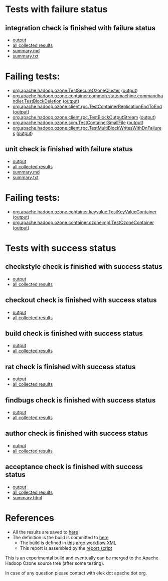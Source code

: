 # Tests with failure status

## integration check is finished with failure status

   * [output](https://raw.githubusercontent.com/elek/ozone-ci/master/pr/pr-hdds-2134-72wlk/integration/output.log)
   * [all collected results](https://github.com/elek/ozone-ci/tree/master/pr/pr-hdds-2134-72wlk/integration)
   * [summary.md](https://github.com/elek/ozone-ci/tree/master/pr/pr-hdds-2134-72wlk/integration/summary.md)
   * [summary.txt](https://github.com/elek/ozone-ci/tree/master/pr/pr-hdds-2134-72wlk/integration/summary.txt)

# Failing tests: 

 * [org.apache.hadoop.ozone.TestSecureOzoneCluster](hadoop-ozone/integration-test/org.apache.hadoop.ozone.TestSecureOzoneCluster.txt) ([output](hadoop-ozone/integration-test/org.apache.hadoop.ozone.TestSecureOzoneCluster-output.txt/))
 * [org.apache.hadoop.ozone.container.common.statemachine.commandhandler.TestBlockDeletion](hadoop-ozone/integration-test/org.apache.hadoop.ozone.container.common.statemachine.commandhandler.TestBlockDeletion.txt) ([output](hadoop-ozone/integration-test/org.apache.hadoop.ozone.container.common.statemachine.commandhandler.TestBlockDeletion-output.txt/))
 * [org.apache.hadoop.ozone.client.rpc.TestContainerReplicationEndToEnd](hadoop-ozone/integration-test/org.apache.hadoop.ozone.client.rpc.TestContainerReplicationEndToEnd.txt) ([output](hadoop-ozone/integration-test/org.apache.hadoop.ozone.client.rpc.TestContainerReplicationEndToEnd-output.txt/))
 * [org.apache.hadoop.ozone.client.rpc.TestBlockOutputStream](hadoop-ozone/integration-test/org.apache.hadoop.ozone.client.rpc.TestBlockOutputStream.txt) ([output](hadoop-ozone/integration-test/org.apache.hadoop.ozone.client.rpc.TestBlockOutputStream-output.txt/))
 * [org.apache.hadoop.ozone.scm.TestContainerSmallFile](hadoop-ozone/integration-test/org.apache.hadoop.ozone.scm.TestContainerSmallFile.txt) ([output](hadoop-ozone/integration-test/org.apache.hadoop.ozone.scm.TestContainerSmallFile-output.txt/))
 * [org.apache.hadoop.ozone.client.rpc.TestMultiBlockWritesWithDnFailures](hadoop-ozone/integration-test/org.apache.hadoop.ozone.client.rpc.TestMultiBlockWritesWithDnFailures.txt) ([output](hadoop-ozone/integration-test/org.apache.hadoop.ozone.client.rpc.TestMultiBlockWritesWithDnFailures-output.txt/))

## unit check is finished with failure status

   * [output](https://raw.githubusercontent.com/elek/ozone-ci/master/pr/pr-hdds-2134-72wlk/unit/output.log)
   * [all collected results](https://github.com/elek/ozone-ci/tree/master/pr/pr-hdds-2134-72wlk/unit)
   * [summary.md](https://github.com/elek/ozone-ci/tree/master/pr/pr-hdds-2134-72wlk/unit/summary.md)
   * [summary.txt](https://github.com/elek/ozone-ci/tree/master/pr/pr-hdds-2134-72wlk/unit/summary.txt)

# Failing tests: 

 * [org.apache.hadoop.ozone.container.keyvalue.TestKeyValueContainer](hadoop-hdds/container-service/org.apache.hadoop.ozone.container.keyvalue.TestKeyValueContainer.txt) ([output](hadoop-hdds/container-service/org.apache.hadoop.ozone.container.keyvalue.TestKeyValueContainer-output.txt/))
 * [org.apache.hadoop.ozone.container.ozoneimpl.TestOzoneContainer](hadoop-hdds/container-service/org.apache.hadoop.ozone.container.ozoneimpl.TestOzoneContainer.txt) ([output](hadoop-hdds/container-service/org.apache.hadoop.ozone.container.ozoneimpl.TestOzoneContainer-output.txt/))


# Tests with success status

## checkstyle check is finished with success status

   * [output](https://raw.githubusercontent.com/elek/ozone-ci/master/pr/pr-hdds-2134-72wlk/checkstyle/output.log)
   * [all collected results](https://github.com/elek/ozone-ci/tree/master/pr/pr-hdds-2134-72wlk/checkstyle)


## checkout check is finished with success status

   * [output](https://raw.githubusercontent.com/elek/ozone-ci/master/pr/pr-hdds-2134-72wlk/checkout/output.log)
   * [all collected results](https://github.com/elek/ozone-ci/tree/master/pr/pr-hdds-2134-72wlk/checkout)


## build check is finished with success status

   * [output](https://raw.githubusercontent.com/elek/ozone-ci/master/pr/pr-hdds-2134-72wlk/build/output.log)
   * [all collected results](https://github.com/elek/ozone-ci/tree/master/pr/pr-hdds-2134-72wlk/build)


## rat check is finished with success status

   * [output](https://raw.githubusercontent.com/elek/ozone-ci/master/pr/pr-hdds-2134-72wlk/rat/output.log)
   * [all collected results](https://github.com/elek/ozone-ci/tree/master/pr/pr-hdds-2134-72wlk/rat)


## findbugs check is finished with success status

   * [output](https://raw.githubusercontent.com/elek/ozone-ci/master/pr/pr-hdds-2134-72wlk/findbugs/output.log)
   * [all collected results](https://github.com/elek/ozone-ci/tree/master/pr/pr-hdds-2134-72wlk/findbugs)


## author check is finished with success status

   * [output](https://raw.githubusercontent.com/elek/ozone-ci/master/pr/pr-hdds-2134-72wlk/author/output.log)
   * [all collected results](https://github.com/elek/ozone-ci/tree/master/pr/pr-hdds-2134-72wlk/author)


## acceptance check is finished with success status

   * [output](https://raw.githubusercontent.com/elek/ozone-ci/master/pr/pr-hdds-2134-72wlk/acceptance/output.log)
   * [all collected results](https://github.com/elek/ozone-ci/tree/master/pr/pr-hdds-2134-72wlk/acceptance)
   * [summary.html](https://elek.github.io/ozone-ci/pr/pr-hdds-2134-72wlk/acceptance/summary.html)




# References

 * All the results are saved to [here](https://github.com/elek/ozone-ci/tree/master/pr/pr-hdds-2134-72wlk/)
 * The definition is the build is committed to [here](https://github.com/elek/argo-ozone)
    * The build is defined in [this argo workflow XML](https://github.com/elek/argo-ozone/blob/master/ozone-build.yaml)
    * This report is assembled by the [report script](https://github.com/elek/argo-ozone/blob/master/scripts/report.sh)

This is an experimental build and eventually can be merged to the Apache Hadoop Ozone source tree (after some testing).

In case of any question please contact with elek dot apache dot org.
